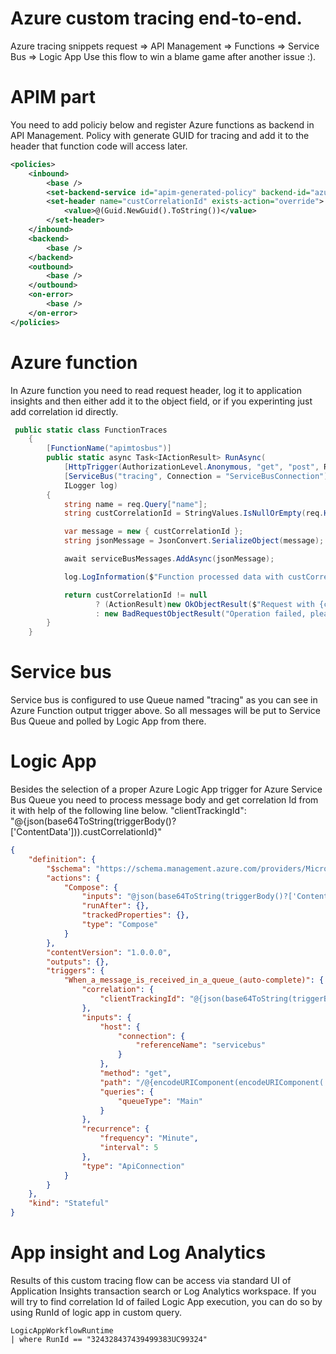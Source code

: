# Azure custom tracing end-to-end.
Azure tracing snippets request => API Management => Functions => Service Bus => Logic App
Use this flow to win a blame game after another issue :).

# APIM part

You need to add policiy below and register Azure functions as backend in API Management.
Policy with generate GUID for tracing and add it to the header that function code will access later.

```xml  
<policies>
    <inbound>
        <base />
        <set-backend-service id="apim-generated-policy" backend-id="azure-function" />
        <set-header name="custCorrelationId" exists-action="override">
            <value>@(Guid.NewGuid().ToString())</value>
        </set-header>
    </inbound>
    <backend>
        <base />
    </backend>
    <outbound>
        <base />
    </outbound>
    <on-error>
        <base />
    </on-error>
</policies>
```

# Azure function
In Azure function you need to read request header, log it to application insights and then either add it to the object field, or if you experinting just add correlation id directly.

```csharp  
 public static class FunctionTraces
    {
        [FunctionName("apimtosbus")]
        public static async Task<IActionResult> RunAsync(
            [HttpTrigger(AuthorizationLevel.Anonymous, "get", "post", Route = null)] HttpRequest req,
            [ServiceBus("tracing", Connection = "ServiceBusConnection")] IAsyncCollector<string> serviceBusMessages,
            ILogger log)
        {
            string name = req.Query["name"];
            string custCorrelationId = StringValues.IsNullOrEmpty(req.Headers["custCorrelationId"]) ? "no_correlationId" : req.Headers["custCorrelationId"];

            var message = new { custCorrelationId };
            string jsonMessage = JsonConvert.SerializeObject(message);

            await serviceBusMessages.AddAsync(jsonMessage);

            log.LogInformation($"Function processed data with custCorrelationId {custCorrelationId}");

            return custCorrelationId != null
                   ? (ActionResult)new OkObjectResult($"Request with {custCorrelationId} is processed")
                   : new BadRequestObjectResult("Operation failed, please try again later");
        }
    }
```

# Service bus
Service bus is configured to use Queue named "tracing" as you can see in Azure Function output trigger above.
So all messages will be put to Service Bus Queue and polled by Logic App from there.

# Logic App
Besides the selection of a proper Azure Logic App trigger for Azure Service Bus Queue you need to process message body and get correlation Id from it with help of the following line below.
 "clientTrackingId": "@{json(base64ToString(triggerBody()?['ContentData'])).custCorrelationId}"

```json  
{
    "definition": {
        "$schema": "https://schema.management.azure.com/providers/Microsoft.Logic/schemas/2016-06-01/workflowdefinition.json#",
        "actions": {
            "Compose": {
                "inputs": "@json(base64ToString(triggerBody()?['ContentData'])).custCorrelationId",
                "runAfter": {},
                "trackedProperties": {},
                "type": "Compose"
            }
        },
        "contentVersion": "1.0.0.0",
        "outputs": {},
        "triggers": {
            "When_a_message_is_received_in_a_queue_(auto-complete)": {
                "correlation": {
                    "clientTrackingId": "@{json(base64ToString(triggerBody()?['ContentData'])).custCorrelationId}"
                },
                "inputs": {
                    "host": {
                        "connection": {
                            "referenceName": "servicebus"
                        }
                    },
                    "method": "get",
                    "path": "/@{encodeURIComponent(encodeURIComponent('tracing'))}/messages/head",
                    "queries": {
                        "queueType": "Main"
                    }
                },
                "recurrence": {
                    "frequency": "Minute",
                    "interval": 5
                },
                "type": "ApiConnection"
            }
        }
    },
    "kind": "Stateful"
}
```

# App insight and Log Analytics
Results of this custom tracing flow can be access via standard UI of Application Insights transaction search or Log Analytics workspace.
If you will try to find correlation Id of failed Logic App execution, you can do so by using RunId of logic app in custom query.
```kusto  
LogicAppWorkflowRuntime
| where RunId == "324328437439499383UC99324"
```  

